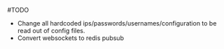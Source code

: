 #TODO
- Change all hardcoded ips/passwords/usernames/configuration to be read out of config files.  
- Convert websockets to redis pubsub